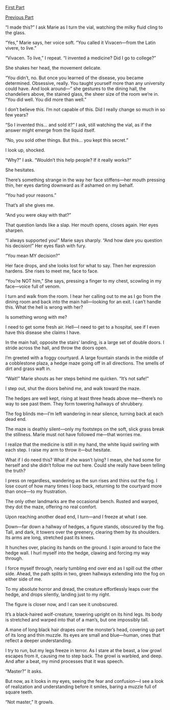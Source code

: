 [First Part](https://www.reddit.com/r/nosleep/s/jESElYsWHA)

[Previous Part](https://www.reddit.com/r/nosleep/s/QhA3jiJwpj)

“I made this?” I ask Marie as I turn the vial, watching the milky fluid cling to the glass.

“Yes,” Marie says, her voice soft. “You called it Vivacen—from the Latin vivere, to live.”

“Vivacen. To live,” I repeat. “I invented a medicine? Did I go to college?”

She shakes her head, the movement delicate.

“You didn’t, no. But once you learned of the disease, you became determined. Obsessive, really. You taught yourself more than any university could have. And look around—” she gestures to the dining hall, the chandeliers above, the stained glass, the sheer size of the room we’re in.
“You did well. You did more than well.”

I don’t believe this. I’m not capable of this. Did I really change so much in so few years? 

“So I invented this… and sold it?” I ask, still watching the vial, as if the answer might emerge from the liquid itself.

“No, you sold other things. But this… you kept this secret.” 

I look up, shocked.

“Why?” I ask. “Wouldn’t this help people? If it really works?”

She hesitates.

There’s something strange in the way her face stiffens—her mouth pressing thin, her eyes darting downward as if ashamed on my behalf.

“You had your reasons.”

That’s all she gives me.

“And you were okay with that?”

That question lands like a slap. Her mouth opens, closes again. Her eyes sharpen.

“I always supported you!” Marie says sharply. “And how dare you question his decision!” Her eyes flash with fury.

“You mean MY decision?” 

Her face drops, and she looks lost for what to say. Then her expression hardens. She rises to meet me, face to face.

“You’re NOT him,” She says, pressing a finger to my chest, scowling in my face—voice full of venom.

I turn and walk from the room. I hear her calling out to me as I go from the dining room and back into the main hall—looking for an exit. I can’t handle this. What the hell is wrong with her? 

Is something wrong with me?

I need to get some fresh air. Hell—I need to get to a hospital, see if I even have this disease she claims I have.

In the main hall, opposite the stairs’ landing, is a large set of double doors. I stride across the hall, and throw the doors open. 

I’m greeted with a foggy courtyard. A large fountain stands in the middle of a cobblestone plaza, a hedge maze going off in all directions. The smells of dirt and grass waft in.

“Wait!” Marie shouts as her steps behind me quicken. “It’s not safe!”

I step out, shut the doors behind me, and walk toward the maze.

The hedges are well kept, rising at least three heads above me—there’s no way to see past them. They form towering hallways of shrubbery. 

The fog blinds me—I’m left wandering in near silence, turning back at each dead end. 

The maze is deathly silent—only my footsteps on the soft, slick grass break the stillness. Marie must not have followed me—that worries me.

I realize that the medicine is still in my hand, the white liquid swirling with each step. I raise my arm to throw it—but hesitate.

What if I do need this? What if she wasn’t lying? I mean, she had some for herself and she didn’t follow me out here. Could she really have been telling the truth?

I press on regardless, wandering as the sun rises and thins out the fog. I lose count of how many times I loop back, returning to the courtyard more than once—to my frustration.

The only other landmarks are the occasional bench. Rusted and warped, they dot the maze, offering no real comfort.

Upon reaching another dead end, I turn—and I freeze at what I see. 

Down—far down a hallway of hedges, a figure stands, obscured by the fog. Tall, and dark, it towers over the greenery, clearing them by its shoulders. Its arms are long, stretched past its knees.

It hunches over, placing its hands on the ground. I spin around to face the hedge wall. I hurl myself into the hedge, clawing and forcing my way through.

I force myself through, nearly tumbling end over end as I spill out the other side. Ahead, the path splits in two, green hallways extending into the fog on either side of me.

To my absolute horror and dread, the creature effortlessly leaps over the hedge, and drops silently, landing just to my right.

The figure is closer now, and I can see it unobscured.

It’s a black-haired wolf-creature, towering upright on its hind legs. Its body is stretched and warped into that of a man’s, but one impossibly tall. 

A mane of long black hair drapes over the monster’s head, covering up part of its long and thin muzzle. Its eyes are small and blue—human, ones that reflect a deeper understanding.

I try to run, but my legs freeze in terror. As I stare at the beast, a low growl escapes from it, causing me to step back. The growl is warbled, and deep. And after a beat, my mind processes that it was speech.

“Master?” It asks.

But now, as it looks in my eyes, seeing the fear and confusion—I see a look of realization and understanding before it smiles, baring a muzzle full of square teeth.

“Not master,” It growls.